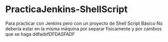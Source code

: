 # PracticaJenkins-ShellScript
Para practicar con Jenkins pero con un proyecto de Shell Script Básico
No debería estar en la misma máquina por separar físicamente y por cambios que se haga
ddfadsfDFDASFADF
